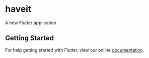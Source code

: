 # haveit

A new Flutter application.

## Getting Started

For help getting started with Flutter, view our online
[documentation](https://flutter.io/).
